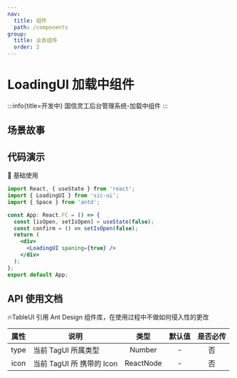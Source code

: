```yaml
---
nav:
  title: 组件
  path: /components
group:
  title: 业务组件
  order: 2
---
```


# LoadingUI 加载中组件

:::info{title=开发中}
国信灵工后台管理系统-加载中组件
:::

## 场景故事

## 代码演示

💎 基础使用

```jsx
import React, { useState } from 'react';
import { LoadingUI } from 'sic-ui';
import { Space } from 'antd';

const App: React.FC = () => {
  const [isOpen, setIsOpen] = useState(false);
  const confirm = () => setIsOpen(false);
  return (
    <div>
      <LoadingUI spaning={true} />
    </div>
  );
};
export default App;
```

## API 使用文档

🔥TableUI 引用 Ant Design 组件库，在使用过程中不做如何侵入性的更改

<font size=1>

| 属性 | 说明                      |   类型    | 默认值 | 是否必传 |
| :--: | ------------------------- | :-------: | :----: | :------: |
| type | 当前 TagUI 所属类型       |  Number   |   -    |    否    |
| icon | 当前 TagUI 所 携带的 Icon | ReactNode |   -    |    否    |

</font>
